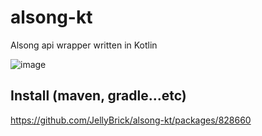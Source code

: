 # alsong-kt

Alsong api wrapper written in Kotlin

![image](https://user-images.githubusercontent.com/16558115/120776119-d5d47380-c55e-11eb-8e38-cab7de34b617.png)

## Install (maven, gradle...etc)

https://github.com/JellyBrick/alsong-kt/packages/828660
